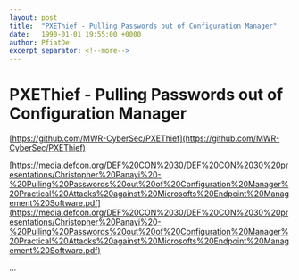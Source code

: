 ```yaml
---
layout: post
title:  "PXEThief - Pulling Passwords out of Configuration Manager"
date:   1990-01-01 19:55:00 +0000
author: PfiatDe
excerpt_separator: <!--more-->
---
```


# PXEThief - Pulling Passwords out of Configuration Manager

[https://github.com/MWR-CyberSec/PXEThief](https://github.com/MWR-CyberSec/PXEThief)

[https://media.defcon.org/DEF%20CON%2030/DEF%20CON%2030%20presentations/Christopher%20Panayi%20-%20Pulling%20Passwords%20out%20of%20Configuration%20Manager%20Practical%20Attacks%20against%20Microsofts%20Endpoint%20Management%20Software.pdf](https://media.defcon.org/DEF%20CON%2030/DEF%20CON%2030%20presentations/Christopher%20Panayi%20-%20Pulling%20Passwords%20out%20of%20Configuration%20Manager%20Practical%20Attacks%20against%20Microsofts%20Endpoint%20Management%20Software.pdf)

...
<!--more-->
